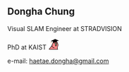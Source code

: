## Dongha Chung

Visual SLAM Engineer at STRADVISION

PhD at KAIST <img src="parrot-graduate.gif" width="25" height="25"/>

e-mail: haetae.dongha@gmail.com
